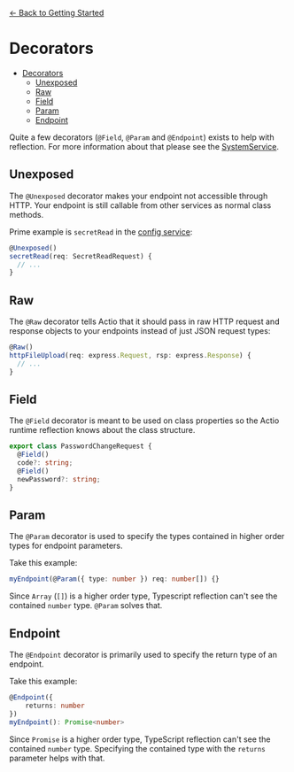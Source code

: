 [<- Back to Getting Started](./docs/README.md) 
# Decorators

- [Decorators](#decorators)
  - [Unexposed](#unexposed)
  - [Raw](#raw)
  - [Field](#field)
  - [Param](#param)
  - [Endpoint](#endpoint)

Quite a few decorators (`@Field`, `@Param` and `@Endpoint`) exists to help with reflection. For more information about that please see the [SystemService](../src/service/system/README.md).

## Unexposed

The `@Unexposed` decorator makes your endpoint not accessible through HTTP. Your endpoint is still callable from other services as normal class methods.

Prime example is `secretRead` in the [config service](../src/service/config/README.md):

```ts
@Unexposed()
secretRead(req: SecretReadRequest) {
  // ...
}
```

## Raw

The `@Raw` decorator tells Actio that it should pass in raw HTTP request and response objects to your endpoints instead of just JSON request types:

```ts
@Raw()
httpFileUpload(req: express.Request, rsp: express.Response) {
  // ...
}
```

## Field

The `@Field` decorator is meant to be used on class properties so the Actio runtime reflection knows about the class structure.

```ts
export class PasswordChangeRequest {
  @Field()
  code?: string;
  @Field()
  newPassword?: string;
}
```

## Param

The `@Param` decorator is used to specify the types contained in higher order types for endpoint parameters.

Take this example:

```ts
myEndpoint(@Param({ type: number }) req: number[]) {}
```

Since `Array` (`[]`) is a higher order type, Typescript reflection can't see the contained `number` type. `@Param` solves that.

## Endpoint

The `@Endpoint` decorator is primarily used to specify the return type of an endpoint.

Take this example:

```ts
@Endpoint({
    returns: number
})
myEndpoint(): Promise<number>
```

Since `Promise` is a higher order type, TypeScript reflection can't see the contained `number` type. Specifying the contained type with the  `returns` parameter helps with that.

